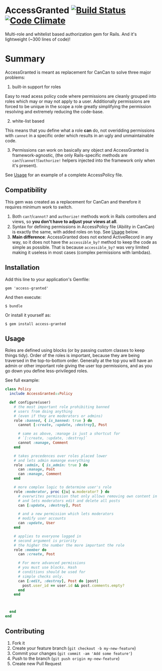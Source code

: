# AccessGranted [![Build Status](https://travis-ci.org/pokonski/access-granted.png?branch=master)](https://travis-ci.org/pokonski/access-granted) [![Code Climate](https://codeclimate.com/github/pokonski/access-granted.png)](https://codeclimate.com/github/pokonski/access-granted)

Multi-role and whitelist based authorization gem for Rails. And it's lightweight (~300 lines of code)!

# Summary

AccessGranted is meant as replacement for CanCan to solve three major problems:

1. built-in support for roles

  Easy to read acess policy code where permissions are cleanly grouped into roles which may or may not apply to a user.
  Additionally permissions are forced to be unique in the scope a role greatly simplifying the
  permission resolving and extremely reducing the code-base.

2. white-list based

  This means that you define what a role **can** do,
  not overidding permissions with `cannot` in a specific order which results in an ugly and unmaintainable code.

3. Permissions can work on basically any object and AccessGranted is framework-agnostic,
   (the only Rails-specific methods are `can?`/`cannot?`/`authorize!` helpers injected
   into the framework only when it's present).

See [Usage](#usage) for an example of a complete AccessPolicy file.

## Compatibility

This gem was created as a replacement for CanCan and therefore it requires minimum work to switch.

1. Both `can?`/`cannot?` and `authorize!` methods work in Rails controllers and views, so
   **you don't have to adjust your views at all**.
2. Syntax for defining permissions in AccessPolicy file (Ability in CanCan) is exactly the same,
   with added roles on top. See [Usage](#usage) below.
3. **Main difference**: AccessGranted does not extend ActiveRecord in any way, so it does not have the `accessible_by?`
   method to keep the code as simple as possible.
   That is because `accessible_by?` was very limited making it useless in most cases (complex permissions with lambdas).


## Installation

Add this line to your application's Gemfile:

    gem 'access-granted'

And then execute:

    $ bundle

Or install it yourself as:

    $ gem install access-granted

## Usage

Roles are defined using blocks (or by passing custom classes to keep things tidy).
Order of the roles is important, because they are being traversed in the top-to-bottom order. Generally at the top you will have
an admin or other important role giving the user top permissions, and as you go down you define less-privileged roles.

See full example:

```ruby
class Policy
  include AccessGranted::Policy

  def configure(user)
    # the most important role prohibiting banned
    # users from doing anything
    # (even if they are moderators or admins)
    role :banned, { is_banned: true } do
      cannot [:create, :update, :destroy], Post

      # same as above, :manage is just a shortcut for
      # `[:create, :update, :destroy]`
      cannot :manage, Comment
    end

    # takes precedences over roles placed lower
    # and lets admin mamange everything
    role :admin, { is_admin: true } do
      can :manage, Post
      can :manage, Comment
    end

    # more complex logic to determine user's role
    role :moderator, proc {|u| u.moderator? } do
      # overwrites permission that only allows removing own content in :member
      # and lets moderators edit and delete all posts
      can [:update, :destroy], Post

      # and a new permission which lets moderators
      # modify user accounts
      can :update, User
    end

    # applies to everyone logged in
    # second argument is priority
    # the higher the number the more important the role
    role :member do
      can :create, Post

      # For more advanced permissions
      # you must use blocks. Hash
      # conditions should be used for
      # simple checks only.
      can [:edit, :destroy], Post do |post|
        post.user_id == user.id && post.comments.empty?
      end
    end



  end
end
```


## Contributing

1. Fork it
2. Create your feature branch (`git checkout -b my-new-feature`)
3. Commit your changes (`git commit -am 'Add some feature'`)
4. Push to the branch (`git push origin my-new-feature`)
5. Create new Pull Request
